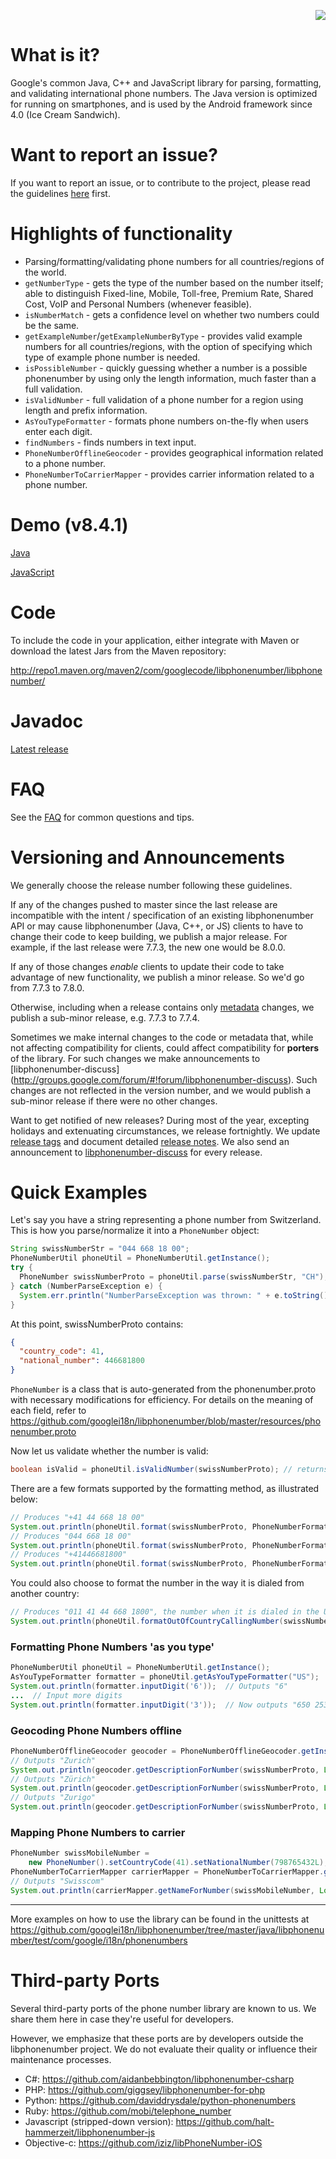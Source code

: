 <p align="right">
<img src="https://travis-ci.org/googlei18n/libphonenumber.svg?branch=master">
</p>

# What is it?

Google's common Java, C++ and JavaScript library for parsing, formatting, and
validating international phone numbers. The Java version is optimized for
running on smartphones, and is used by the Android framework since 4.0 (Ice
Cream Sandwich).

# Want to report an issue?
If you want to report an issue, or to contribute to the project, please read
the guidelines [here](CONTRIBUTING.md) first.

# Highlights of functionality
  * Parsing/formatting/validating phone numbers for all countries/regions of the world.
  * ` getNumberType ` - gets the type of the number based on the number itself; able to distinguish Fixed-line, Mobile, Toll-free, Premium Rate, Shared Cost, VoIP and Personal Numbers  (whenever feasible).
  * ` isNumberMatch ` - gets a confidence level on whether two numbers could be the same.
  * ` getExampleNumber `/` getExampleNumberByType ` - provides valid example numbers for all countries/regions, with the option of specifying which type of example phone number is needed.
  * ` isPossibleNumber ` - quickly guessing whether a number is a possible phonenumber by using only the length information, much faster than a full validation.
  * ` isValidNumber ` - full validation of a phone number for a region using length and prefix information.
  * ` AsYouTypeFormatter ` - formats phone numbers on-the-fly when users enter each digit.
  * ` findNumbers ` - finds numbers in text input.
  * ` PhoneNumberOfflineGeocoder ` - provides geographical information related to a phone number.
  * ` PhoneNumberToCarrierMapper ` - provides carrier information related to a phone number.

# Demo (v8.4.1)
[Java](http://libphonenumber.appspot.com/)

[JavaScript](https://rawgit.com/googlei18n/libphonenumber/master/javascript/i18n/phonenumbers/demo-compiled.html)

# Code
To include the code in your application, either integrate with Maven or
download the latest Jars from the Maven repository:

http://repo1.maven.org/maven2/com/googlecode/libphonenumber/libphonenumber/

# Javadoc

[Latest release](https://javadoc.io/doc/com.googlecode.libphonenumber/libphonenumber/)

# FAQ

See the [FAQ](FAQ.md) for common questions and tips.

# Versioning and Announcements

We generally choose the release number following these guidelines.

If any of the changes pushed to master since the last release are incompatible
with the intent / specification of an existing libphonenumber API or may cause
libphonenumber (Java, C++, or JS) clients to have to change their code to keep
building, we publish a major release. For example, if the last release were
7.7.3, the new one would be 8.0.0.

If any of those changes *enable* clients to update their code to take advantage
of new functionality, we publish a minor release. So we'd go from 7.7.3 to
7.8.0.

Otherwise, including when a release contains only [metadata](FAQ.md#metadata_definition)
changes, we publish a sub-minor release, e.g. 7.7.3 to 7.7.4.

Sometimes we make internal changes to the code or metadata that, while not
affecting compatibility for clients, could affect compatibility for **porters**
of the library. For such changes we make announcements to
[libphonenumber-discuss]
(http://groups.google.com/forum/#!forum/libphonenumber-discuss). Such changes
are not reflected in the version number, and we would publish a sub-minor
release if there were no other changes.

Want to get notified of new releases? During most of the year, excepting
holidays and extenuating circumstances, we release fortnightly. We update
[release tags](http://github.com/googlei18n/libphonenumber/releases) and
document detailed [release notes](
http://github.com/googlei18n/libphonenumber/blob/master/release_notes.txt).
We also send an announcement to [libphonenumber-discuss](
http://groups.google.com/forum/#!forum/libphonenumber-discuss) for every
release.

# Quick Examples
Let's say you have a string representing a phone number from Switzerland. This is how you parse/normalize it into a ` PhoneNumber ` object:

```java
String swissNumberStr = "044 668 18 00";
PhoneNumberUtil phoneUtil = PhoneNumberUtil.getInstance();
try {
  PhoneNumber swissNumberProto = phoneUtil.parse(swissNumberStr, "CH");
} catch (NumberParseException e) {
  System.err.println("NumberParseException was thrown: " + e.toString());
}
```

At this point, swissNumberProto contains:
```json
{
  "country_code": 41,
  "national_number": 446681800
}
```

` PhoneNumber ` is a class that is auto-generated from the phonenumber.proto with necessary modifications for efficiency. For details on the meaning of each field, refer to https://github.com/googlei18n/libphonenumber/blob/master/resources/phonenumber.proto

Now let us validate whether the number is valid:
```java
boolean isValid = phoneUtil.isValidNumber(swissNumberProto); // returns true
```

There are a few formats supported by the formatting method, as illustrated below:
```java
// Produces "+41 44 668 18 00"
System.out.println(phoneUtil.format(swissNumberProto, PhoneNumberFormat.INTERNATIONAL));
// Produces "044 668 18 00"
System.out.println(phoneUtil.format(swissNumberProto, PhoneNumberFormat.NATIONAL));
// Produces "+41446681800"
System.out.println(phoneUtil.format(swissNumberProto, PhoneNumberFormat.E164));
```

You could also choose to format the number in the way it is dialed from another country:

```java
// Produces "011 41 44 668 1800", the number when it is dialed in the United States.
System.out.println(phoneUtil.formatOutOfCountryCallingNumber(swissNumberProto, "US"));
```

### Formatting Phone Numbers 'as you type'
```java
PhoneNumberUtil phoneUtil = PhoneNumberUtil.getInstance();
AsYouTypeFormatter formatter = phoneUtil.getAsYouTypeFormatter("US");
System.out.println(formatter.inputDigit('6'));  // Outputs "6"
...  // Input more digits
System.out.println(formatter.inputDigit('3'));  // Now outputs "650 253"
```

### Geocoding Phone Numbers offline
```java
PhoneNumberOfflineGeocoder geocoder = PhoneNumberOfflineGeocoder.getInstance();
// Outputs "Zurich"
System.out.println(geocoder.getDescriptionForNumber(swissNumberProto, Locale.ENGLISH));
// Outputs "Zürich"
System.out.println(geocoder.getDescriptionForNumber(swissNumberProto, Locale.GERMAN));
// Outputs "Zurigo"
System.out.println(geocoder.getDescriptionForNumber(swissNumberProto, Locale.ITALIAN));
```

### Mapping Phone Numbers to carrier
```java
PhoneNumber swissMobileNumber =
    new PhoneNumber().setCountryCode(41).setNationalNumber(798765432L);
PhoneNumberToCarrierMapper carrierMapper = PhoneNumberToCarrierMapper.getInstance();
// Outputs "Swisscom"
System.out.println(carrierMapper.getNameForNumber(swissMobileNumber, Locale.ENGLISH));
```


---


More examples on how to use the library can be found in the unittests at https://github.com/googlei18n/libphonenumber/tree/master/java/libphonenumber/test/com/google/i18n/phonenumbers

# Third-party Ports

Several third-party ports of the phone number library are known to us. We share
them here in case they're useful for developers.

However, we emphasize that these ports are by developers outside the
libphonenumber project. We do not evaluate their quality or influence their
maintenance processes.

*   C#: https://github.com/aidanbebbington/libphonenumber-csharp
*   PHP: https://github.com/giggsey/libphonenumber-for-php
*   Python: https://github.com/daviddrysdale/python-phonenumbers
*   Ruby: https://github.com/mobi/telephone_number
*   Javascript (stripped-down version): https://github.com/halt-hammerzeit/libphonenumber-js
*   Objective-c: https://github.com/iziz/libPhoneNumber-iOS

